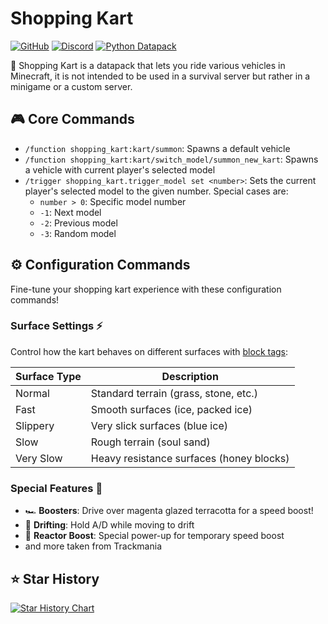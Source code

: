 
# Shopping Kart
[![GitHub](https://img.shields.io/github/v/release/Stoupy51/ShoppingKart?logo=github&label=GitHub)](https://github.com/Stoupy51/ShoppingKart/releases/latest)
[![Discord](https://img.shields.io/discord/1216400498488377467?label=Discord&logo=discord)](https://discord.gg/anxzu6rA9F)
[![Python Datapack](https://img.shields.io/github/v/release/Stoupy51/python_datapack?logo=github&label=Python%20Datapack)](https://github.com/Stoupy51/PythonDatapackTemplate)

🛒 Shopping Kart is a datapack that lets you ride various vehicles in Minecraft, it is not intended to be used in a survival server but rather in a minigame or a custom server.

## 🎮 Core Commands
- `/function shopping_kart:kart/summon`: Spawns a default vehicle
- `/function shopping_kart:kart/switch_model/summon_new_kart`: Spawns a vehicle with current player's selected model
- `/trigger shopping_kart.trigger_model set <number>`: Sets the current player's selected model to the given number. Special cases are:
  - `number > 0`: Specific model number
  - `-1`: Next model
  - `-2`: Previous model
  - `-3`: Random model

## ⚙️ Configuration Commands
Fine-tune your shopping kart experience with these configuration commands!

### Surface Settings ⚡
Control how the kart behaves on different surfaces with [block tags](./merge/datapack/data/shopping_kart/tags/block/kart_surfaces/):

| Surface Type | Description |
|-------------|-------------|
| Normal | Standard terrain (grass, stone, etc.) |
| Fast | Smooth surfaces (ice, packed ice) |
| Slippery | Very slick surfaces (blue ice) |
| Slow | Rough terrain (soul sand) |
| Very Slow | Heavy resistance surfaces (honey blocks) |

### Special Features 🌟
- 🏎️ **Boosters**: Drive over magenta glazed terracotta for a speed boost!
- 🔄 **Drifting**: Hold A/D while moving to drift
- 🚀 **Reactor Boost**: Special power-up for temporary speed boost
- and more taken from Trackmania

## ⭐ Star History

<a href="https://star-history.com/#Stoupy51/ShoppingKart&Date">
 <picture>
   <source media="(prefers-color-scheme: dark)" srcset="https://api.star-history.com/svg?repos=Stoupy51/ShoppingKart&type=Date&theme=dark"/>
   <source media="(prefers-color-scheme: light)" srcset="https://api.star-history.com/svg?repos=Stoupy51/ShoppingKart&type=Date"/>
   <img alt="Star History Chart" src="https://api.star-history.com/svg?repos=Stoupy51/ShoppingKart&type=Date"/>
 </picture>
</a>

